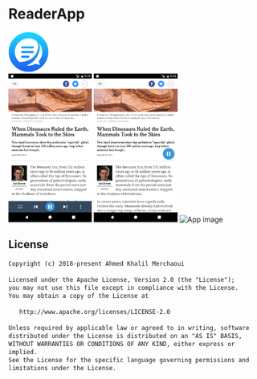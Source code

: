 # ReaderApp
<img alt="Logo" src="app/src/main/res/drawable/icon.png" width="80">

<div>
<img alt="App image" src="screenshots/device-2017-08-10-181332.png" width="33%">
<img alt="App image" src="screenshots/device-2017-08-10-183307.png" width="33%">
<img alt="App image" src="screenshots/Screenshot_1522862252.png" width="33%">
</div>

## License

    Copyright (c) 2018-present Ahmed Khalil Merchaoui

    Licensed under the Apache License, Version 2.0 (the "License");
    you may not use this file except in compliance with the License.
    You may obtain a copy of the License at
    
       http://www.apache.org/licenses/LICENSE-2.0
    
    Unless required by applicable law or agreed to in writing, software
    distributed under the License is distributed on an "AS IS" BASIS,
    WITHOUT WARRANTIES OR CONDITIONS OF ANY KIND, either express or implied.
    See the License for the specific language governing permissions and
    limitations under the License.
